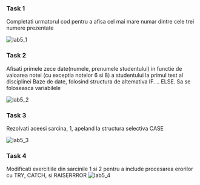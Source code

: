### Task 1
Completati urmatorul cod pentru a afisa cel mai mare numar dintre cele trei numere prezentate

![lab5_1](https://user-images.githubusercontent.com/43314952/50062360-6bbd8d80-01af-11e9-8773-9f34c5016318.PNG)

### Task 2
Afisati primele zece date(numele, prenumele studentului) in functie de valoarea notei (cu exceptia notelor 6 si 8) a studentului la primul test al disciplinei Baze de date, folosind structura de altemativa IF. .. ELSE. Sa se foloseasca variabilele

![lab5_2](https://user-images.githubusercontent.com/43314952/50062378-81cb4e00-01af-11e9-8c3f-1a87152a28f2.PNG)

### Task 3
Rezolvati aceesi sarcina, 1, apeland la structura selectiva CASE

![lab5_3](https://user-images.githubusercontent.com/43314952/50062390-99a2d200-01af-11e9-97ba-78ee089266cf.PNG)

### Task 4 
Modificati exercitiile din sarcinile 1 si 2 pentru a include procesarea erorilor cu TRY, CATCH, si RAISERRROR
![lab5_4](https://user-images.githubusercontent.com/43314952/50062409-b63f0a00-01af-11e9-81fa-0b847c038cf4.PNG)
